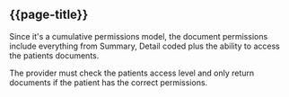 ## {{page-title}}

Since it's a cumulative permissions model, the document permissions include everything from Summary, Detail coded plus the ability to access the patients documents.

The provider must check the patients access level and only return documents if the patient has the correct permissions.
